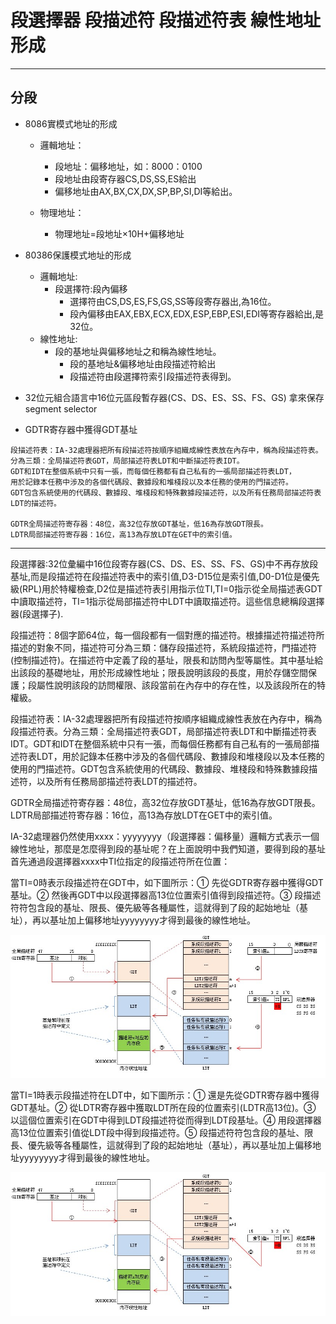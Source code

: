# 段選擇器 段描述符 段描述符表 線性地址形成


---

## 分段

- 8086實模式地址的形成
    - 邏輯地址：
        - 段地址：偏移地址，如：8000：0100
        - 段地址由段寄存器CS,DS,SS,ES給出
        - 偏移地址由AX,BX,CX,DX,SP,BP,SI,DI等給出。

    - 物理地址：
        - 物理地址=段地址×10H+偏移地址

- 80386保護模式地址的形成
    - 邏輯地址:
        - 段選擇符:段內偏移
            - 選擇符由CS,DS,ES,FS,GS,SS等段寄存器出,為16位。
            - 段內偏移由EAX,EBX,ECX,EDX,ESP,EBP,ESI,EDI等寄存器給出,是32位。
    - 線性地址:
        - 段的基地址與偏移地址之和稱為線性地址。
            - 段的基地址&偏移地址由段描述符給出
            - 段描述符由段選擇符索引段描述符表得到。


- 32位元組合語言中16位元區段暫存器(CS、DS、ES、SS、FS、GS) 拿來保存　segment selector
- GDTR寄存器中獲得GDT基址

```
段描述符表：IA-32處理器把所有段描述符按順序組織成線性表放在內存中，稱為段描述符表。
分為三類：全局描述符表GDT，局部描述符表LDT和中斷描述符表IDT。
GDT和IDT在整個系統中只有一張，而每個任務都有自己私有的一張局部描述符表LDT，
用於記錄本任務中涉及的各個代碼段、數據段和堆棧段以及本任務的使用的門描述符。
GDT包含系統使用的代碼段、數據段、堆棧段和特殊數據段描述符，以及所有任務局部描述符表LDT的描述符。

GDTR全局描述符寄存器：48位，高32位存放GDT基址，低16為存放GDT限長。
LDTR局部描述符寄存器：16位，高13為存放LDT在GET中的索引值。
```

---

段選擇器:32位彙編中16位段寄存器(CS、DS、ES、SS、FS、GS)中不再存放段基址,而是段描述符在段描述符表中的索引值,D3-D15位是索引值,D0-D1位是優先級(RPL)用於特權檢查,D2位是描述符表引用指示位TI,TI=0指示從全局描述表GDT中讀取描述符，TI=1指示從局部描述符中LDT中讀取描述符。這些信息總稱段選擇器(段選擇子).

段描述符：8個字節64位，每一個段都有一個對應的描述符。根據描述符描述符所描述的對象不同，描述符可分為三類：儲存段描述符，系統段描述符，門描述符(控制描述符)。在描述符中定義了段的基址，限長和訪問內型等屬性。其中基址給出該段的基礎地址，用於形成線性地址；限長說明該段的長度，用於存儲空間保護；段屬性說明該段的訪問權限、該段當前在內存中的存在性，以及該段所在的特權級。

段描述符表：IA-32處理器把所有段描述符按順序組織成線性表放在內存中，稱為段描述符表。分為三類：全局描述符表GDT，局部描述符表LDT和中斷描述符表IDT。GDT和IDT在整個系統中只有一張，而每個任務都有自己私有的一張局部描述符表LDT，用於記錄本任務中涉及的各個代碼段、數據段和堆棧段以及本任務的使用的門描述符。GDT包含系統使用的代碼段、數據段、堆棧段和特殊數據段描述符，以及所有任務局部描述符表LDT的描述符。

GDTR全局描述符寄存器：48位，高32位存放GDT基址，低16為存放GDT限長。
LDTR局部描述符寄存器：16位，高13為存放LDT在GET中的索引值。

IA-32處理器仍然使用xxxx：yyyyyyyy（段選擇器：偏移量）邏輯方式表示一個線性地址，那麼是怎麼得到段的基址呢？在上面說明中我們知道，要得到段的基址首先通過段選擇器xxxx中TI位指定的段描述符所在位置：

當TI=0時表示段描述符在GDT中，如下圖所示：① 先從GDTR寄存器中獲得GDT基址。② 然後再GDT中以段選擇器高13位位置索引值得到段描述符。③ 段描述符符包含段的基址、限長、優先級等各種屬性，這就得到了段的起始地址（基址），再以基址加上偏移地址yyyyyyyy才得到最後的線性地址。


![](./images/6598240746539941166.jpg)


當TI=1時表示段描述符在LDT中，如下圖所示：① 還是先從GDTR寄存器中獲得GDT基址。② 從LDTR寄存器中獲取LDT所在段的位置索引(LDTR高13位)。③ 以這個位置索引在GDT中得到LDT段描述符從而得到LDT段基址。④ 用段選擇器高13位位置索引值從LDT段中得到段描述符。⑤ 段描述符符包含段的基址、限長、優先級等各種屬性，這就得到了段的起始地址（基址），再以基址加上偏移地址yyyyyyyy才得到最後的線性地址。


![](./images/6598240746539941168.jpg)
